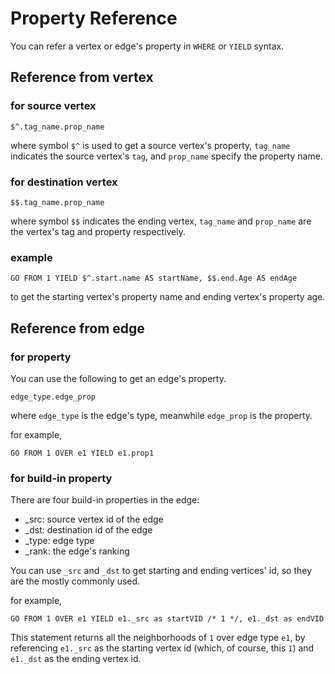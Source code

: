 # Property Reference

You can refer a vertex or edge's property in `WHERE` or `YIELD` syntax.

## Reference from vertex

### for source vertex

```
$^.tag_name.prop_name
```
where symbol `$^` is used to get a source vertex's property, 
`tag_name` indicates the source vertex's `tag`,
and `prop_name` specify the property name.

### for destination vertex

```
$$.tag_name.prop_name
```
where symbol `$$` indicates the ending vertex, `tag_name` and `prop_name` are the vertex's tag and property respectively.

### example

```
GO FROM 1 YIELD $^.start.name AS startName, $$.end.Age AS endAge
```
to get the starting vertex's property name and ending vertex's property age. 

## Reference from edge

### for property

You can use the following to get an edge's property.
```
edge_type.edge_prop
```
where `edge_type` is the edge's type, meanwhile `edge_prop` is the property.

for example,
```
GO FROM 1 OVER e1 YIELD e1.prop1
```

### for build-in property

There are four build-in properties in the edge:
* _src: source vertex id of the edge
* _dst: destination id of the edge
* _type: edge type 
* _rank: the edge's ranking

You can use `_src` and `_dst` to get starting and ending vertices' id, so they are the mostly commonly used.

for example,
```
GO FROM 1 OVER e1 YIELD e1._src as startVID /* 1 */, e1._dst as endVID
```

This statement returns all the neighborhoods of `1` over edge type `e1`, by referencing `e1._src` as the starting vertex id (which, of course, this `1`) and `e1._dst` as the ending vertex id.
